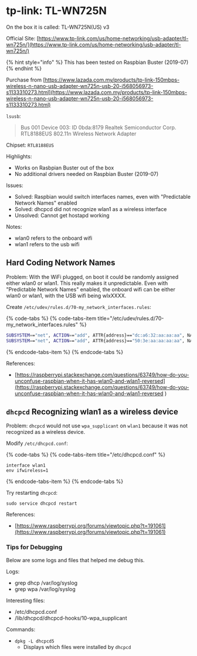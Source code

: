 # tp-link: TL-WN725N

On the box it is called: TL-WN725N\(US\) v3

Official Site: [https://www.tp-link.com/us/home-networking/usb-adapter/tl-wn725n/](https://www.tp-link.com/us/home-networking/usb-adapter/tl-wn725n/)

{% hint style="info" %}
This has been tested on Raspbian Buster \(2019-07\)
{% endhint %}

Purchase from [https://www.lazada.com.my/products/tp-link-150mbps-wireless-n-nano-usb-adapter-wn725n-usb-20-i568056973-s1133310273.html](https://www.lazada.com.my/products/tp-link-150mbps-wireless-n-nano-usb-adapter-wn725n-usb-20-i568056973-s1133310273.html)

`lsusb`:

> Bus 001 Device 003: ID 0bda:8179 Realtek Semiconductor Corp. RTL8188EUS 802.11n Wireless Network Adapter

Chipset: `RTL8188EUS` 

Highlights:

* Works on Rasbpian Buster out of the box
* No additional drivers needed on Raspbian Buster \(2019-07\)

Issues:

* Solved: Raspbian would switch interfaces names, even with "Predictable Network Names" enabled
* Solved: dhcpcd did not recognize wlan1 as a wireless interface
* Unsolved: Cannot get hostapd working

Notes:

* wlan0 refers to the onboard wifi
* wlan1 refers to the usb wifi

## Hard Coding Network Names

Problem: With the WiFi plugged, on boot it could be randomly assigned either wlan0 or wlan1. This really makes it unpredictable. Even with "Predictable Network Names" enabled, the onboard wifi can be either wlan0 or wlan1, with the USB wifi being wlxXXXX.

Create `/etc/udev/rules.d/70-my_network_interfaces.rules`:

{% code-tabs %}
{% code-tabs-item title="/etc/udev/rules.d/70-my\_network\_interfaces.rules" %}
```bash
SUBSYSTEM=="net", ACTION=="add", ATTR{address}=="dc:a6:32:aa:aa:aa", NAME="wlan0"
SUBSYSTEM=="net", ACTION=="add", ATTR{address}=="50:3e:aa:aa:aa:aa", NAME="wlan1"
```
{% endcode-tabs-item %}
{% endcode-tabs %}

References:

* [https://raspberrypi.stackexchange.com/questions/63749/how-do-you-unconfuse-raspbian-when-it-has-wlan0-and-wlan1-reversed](https://raspberrypi.stackexchange.com/questions/63749/how-do-you-unconfuse-raspbian-when-it-has-wlan0-and-wlan1-reversed
  )

## `dhcpcd` Recognizing wlan1 as a wireless device

Problem: `dhcpcd` would not use `wpa_supplicant` on `wlan1` because it was not recognized as a wireless device.

Modify `/etc/dhcpcd.conf`:

{% code-tabs %}
{% code-tabs-item title="/etc/dhcpcd.conf" %}
```text
interface wlan1
env ifwireless=1
```
{% endcode-tabs-item %}
{% endcode-tabs %}

Try restarting `dhcpcd`:

```text
sudo service dhcpcd restart
```

References:

* [https://www.raspberrypi.org/forums/viewtopic.php?t=191061](https://www.raspberrypi.org/forums/viewtopic.php?t=191061)

### Tips for Debugging

Below are some logs and files that helped me debug this.

Logs:

* grep dhcp /var/log/syslog
* grep wpa /var/log/syslog

Interesting files:

* /etc/dhcpcd.conf
* /lib/dhcpcd/dhcpcd-hooks/10-wpa\_supplicant

Commands:

* `dpkg -L dhcpcd5`
  * Displays which files were installed by `dhcpcd`

